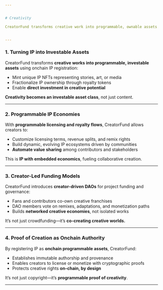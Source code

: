 ```yaml
---


# Creativity

CreatorFund transforms creative work into programmable, ownable assets. By turning ideas into fractionalized, tradable IP, we help creators build thriving economies around their work—giving communities the power to invest, remix, and share in creative success.


---
```


### 1. Turning IP into Investable Assets

CreatorFund transforms **creative works into programmable, investable assets** using onchain IP registration:

* Mint unique IP NFTs representing stories, art, or media
* Fractionalize IP ownership through royalty tokens
* Enable **direct investment in creative potential**

**Creativity becomes an investable asset class**, not just content.

---

### 2. Programmable IP Economies

With **programmable licensing and royalty flows**, CreatorFund allows creators to:

* Customize licensing terms, revenue splits, and remix rights
* Build dynamic, evolving IP ecosystems driven by communities
* **Automate value sharing** among contributors and stakeholders

This is **IP with embedded economics**, fueling collaborative creation.

---

### 3. Creator-Led Funding Models

CreatorFund introduces **creator-driven DAOs** for project funding and governance:

* Fans and contributors co-own creative franchises
* DAO members vote on remixes, adaptations, and monetization paths
* Builds **networked creative economies**, not isolated works

It’s not just crowdfunding—it’s **co-creating creative worlds.**

---

### 4. Proof of Creation as Onchain Authority

By registering IP as **onchain programmable assets**, CreatorFund:

* Establishes immutable authorship and provenance
* Enables creators to license or monetize with cryptographic proofs
* Protects creative rights **on-chain, by design**

It’s not just copyright—it’s **programmable proof of creativity**.

--- 
